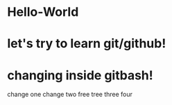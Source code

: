 # Hello-World


# let's try to learn git/github! 

# changing inside gitbash!
change one
change two
free tree three
four 

